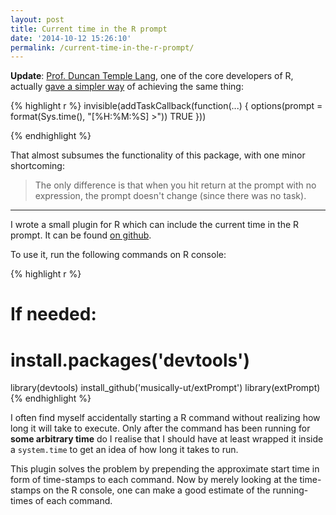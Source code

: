 ```yaml
---
layout: post
title: Current time in the R prompt
date: '2014-10-12 15:26:10'
permalink: /current-time-in-the-r-prompt/
---
```


**Update**: [Prof. Duncan Temple Lang](http://www.stat.ucdavis.edu/~duncan/), one of the core developers of R, actually [gave a simpler way](https://stat.ethz.ch/pipermail/r-devel/2014-October/069922.html) of achieving the same thing:

{% highlight r %}
invisible(addTaskCallback(function(...) { 
                 options(prompt = format(Sys.time(), "[%H:%M:%S] >"))
                 TRUE
                 }))

{% endhighlight %}


That almost subsumes the functionality of this package, with one minor shortcoming:

> The only difference is that when you hit return at the prompt with no expression,
> the prompt doesn't change (since there was no task).

----

I wrote a small plugin for R which can include the current time in the R prompt. It can be found [on github](https://github.com/musically-ut/extPrompt).

To use it, run the following commands on R console:

{% highlight r %}
# If needed:
# install.packages('devtools')
library(devtools)
install_github('musically-ut/extPrompt')
library(extPrompt)
{% endhighlight %}

I often find myself accidentally starting a R command without realizing how long it will take to execute. Only after the command has been running for **some arbitrary time** do I realise that I should have at least wrapped it inside a `system.time` to get an idea of how long it takes to run.

This plugin solves the problem by prepending the approximate start time in form of time-stamps to each command. Now by merely looking at the time-stamps on the R console, one can make a good estimate of the running-times of each command.
